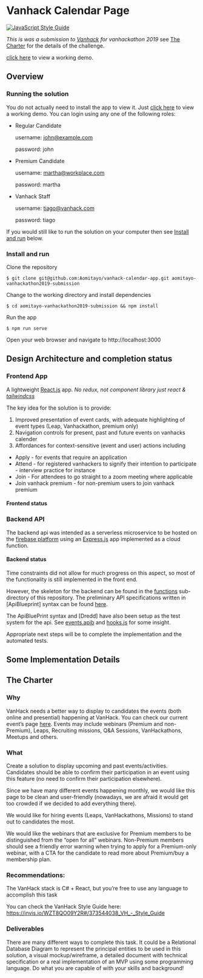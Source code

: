 # Vanhack Calendar Page
[![JavaScript Style Guide](https://cdn.rawgit.com/standard/standard/master/badge.svg)](https://github.com/standard/standard)

*This is was a submission to [Vanhack](https://www.vanhack.com) for vanhackathon 2019*
see [The Charter](#the-charter) for the details of the challenge.

[click here](https://vanhack-calendar-b86f3.firebaseapp.com) to view a working
demo.

##  Overview
### Running the solution
You do not actually need to install the app to view it. Just [click here](https://vanhack-calendar-b86f3.firebaseapp.com) to view a working demo. You can login using any one of the following roles:

- Regular Candidate

    username: john@example.com

    password: john

- Premium Candidate

    username: martha@workplace.com

    password: martha

- Vanhack Staff

    username: tiago@vanhack.com

    password: tiago

If you would still like to run the solution on your computer then see [Install and run](#install-and-run) below.

### Install and run

Clone the repository
```
$ git clone git@github.com:Aomitayo/vanhack-calendar-app.git aomitayo-vanhackathon2019-submission
```

Change to the working directory and install dependencies
```
$ cd aomitayo-vanhackathon2019-submission && npm install
```
Run the app
```
$ npm run serve
```

Open your web browser and navigate to http://localhost:3000

## Design Architecture and completion status

### Frontend App
A lightweight [React.js]() app.
*No redux, not component library just react & [tailwindcss](https://tailwindcss.com/)*

The key idea for the solution is to provide:

1. Improved presentation of event cards, with adequate highlighting of event
   types (Leap, Vanhackathon, premium only)
2. Navigation controls for present, past and future events on vanhacks calender
3. Affordances for context-sensitive (event and user) actions including
  - Apply - for events that require an application
  - Attend - for registered vanhackers to signify their intention to
      participate - interview practice for instance
  - Join - For attendees to go straight to a zoom meeting where applicable
  - Join vanhack premium - for non-premium users to join vanhack premium

#### Frontend status

### Backend API

The backend api was intended as a serverless microservice to be hosted on the
[firebase platform]() using an [Express.js]() app implemented as a cloud function.

#### Backend status

Time constraints did not allow for much progress on this aspect, so most of the
functionality is still implemented in the front end.

However, the skeleton for the backend can be found in the [functions](functions/)
sub-directory of this repository. The preliminary API specifications written in
[ApiBlueprint] syntax can be found [here](functions/api-spec.apib).

The ApiBluePrint syntax and [Dredd] have also been setup as the test system for
the api. See [events.apib](functions/tests/events.apib) and
[hooks.js](functions/hooks.js) for some insight.

Appropriate next steps will be to complete the implementation and the automated
tests.

## Some Implementation Details

## The Charter

### Why
VanHack needs a better way to display to candidates the events (both online and presential) happening at VanHack. You can check our current event’s page [here](https://vanhack.com/platform/#/events). Events may include webinars (Premium and non-Premium), Leaps, Recruiting missions, Q&A Sessions, VanHackathons, Meetups and others.


### What
Create a solution to display upcoming and past events/activities. Candidates should be able to confirm their participation in an event using this feature (no need to confirm their participation elsewhere).

Since we have many different events happening monthly, we would like this page to be clean and user-friendly (nowadays, we are afraid it would get too crowded if we decided to add everything there).

We would like for hiring events (Leaps, VanHackathons, Missions) to stand out to candidates the most.

We would like the webinars that are exclusive for Premium members to be distinguished from the “open for all” webinars. Non-Premium members should see a friendly error warning when trying to apply for a Premium-only webinar, with a CTA for the candidate to read more about Premium/buy a membership plan.

### Recommendations:
The VanHack stack is C# + React, but you’re free to use any language to accomplish this task

You can check the VanHack Style Guide here:
https://invis.io/WZT8QO09Y2R#/373544038_VH_-_Style_Guide

### Deliverables
There are many different ways to complete this task. It could be a Relational Database Diagram to represent the principal entities to be used in this solution, a visual mockup/wireframe, a detailed document with technical specification or a real implementation of an MVP using some programming language. Do what you are capable of with your skills and background!

